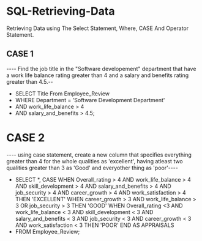 # SQL-Retrieving-Data
Retrieving Data using The Select Statement, Where, CASE And Operator Statement.

## CASE 1 
---- Find the job title in the "Software developement" department that have a work life balance rating greater than 4 and a salary and benefits rating greater than 4.5.--
+ SELECT Title From Employee_Review
+ WHERE Department = 'Software Development Department'
+ AND work_life_balance > 4
+ AND salary_and_benefits > 4.5;

# CASE 2
---- using case statement, create a new column that specifies everything greater than 4 for the whole qualities as 'excellent', having atleast two qualities greater than 3 as 'Good' and everyother thing as 'poor'----

+ SELECT *, CASE WHEN Overall_rating > 4 AND work_life_balance > 4 AND skill_development > 4 
					AND salary_and_benefits > 4 AND job_security > 4 AND career_growth > 4 
					AND work_satisfaction > 4 THEN 'EXCELLENT'
	           WHEN career_growth > 3 AND work_life_balance > 3 OR job_security > 3 THEN 'GOOD'
	           WHEN Overall_rating <3 AND work_life_balance < 3 AND skill_development < 3 
					AND salary_and_benefits < 3 AND job_security < 3 AND career_growth < 3 
					AND work_satisfaction < 3 THEN 'POOR'
          END AS APPRAISALS
+ FROM Employee_Review;

